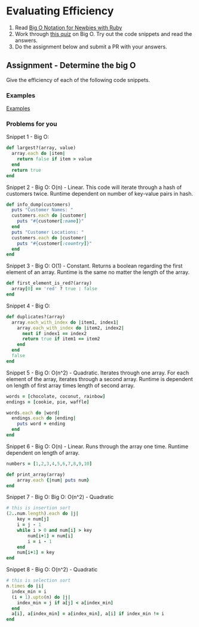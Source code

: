 # Evaluating Efficiency

1. Read [Big O Notation for Newbies with Ruby](http://www.datakicks.com/2016/06/04/big-o-notation.html)
2. Work through [this quiz](http://www.codequizzes.com/computer-science/beginner/big-o-algorithms) on Big O. Try out the code snippets and read the answers.
3. Do the assignment below and submit a PR with your answers.


## Assignment - Determine the big O
Give the efficiency of each of the following code snippets.

### Examples
[Examples](examples.md)

### Problems for you

Snippet 1 - Big O:
```ruby
def largest?(array, value)
  array.each do |item|
    return false if item > value
  end
  return true
end
```

Snippet 2 - Big O: O(n) - Linear. This code will iterate through a hash of customers twice. Runtime dependent on number of key-value pairs in hash.
```ruby
def info_dump(customers)
  puts "Customer Names: "
  customers.each do |customer|
    puts "#{customer[:name]}"
  end
  puts "Customer Locations: "
  customers.each do |customer|
    puts "#{customer[:country]}"
  end
end
```

Snippet 3 - Big O: O(1) - Constant. Returns a boolean regarding the first element of an array. Runtime is the same no matter the length of the array.
```ruby
def first_element_is_red?(array)
  array[0] == 'red' ? true : false
end
```

Snippet 4 - Big O:
```ruby
def duplicates?(array)
  array.each_with_index do |item1, index1|
    array.each_with_index do |item2, index2|
      next if index1 == index2
      return true if item1 == item2
    end
  end
  false
end
```

Snippet 5 - Big O: O(n^2) - Quadratic. Iterates through one array. For each element of the array, iterates through a second array. Runtime is dependent on length of first array times length of second array.

```ruby
words = [chocolate, coconut, rainbow]
endings = [cookie, pie, waffle]

words.each do |word|
  endings.each do |ending|
    puts word + ending
  end
end
```

Snippet 6 - Big O: O(n) - Linear. Runs through the array one time. Runtime dependent on length of array.
```ruby
numbers = [1,2,3,4,5,6,7,8,9,10]

def print_array(array)
    array.each {|num| puts num}
end
```

Snippet 7 - Big O: Big O: O(n^2) - Quadratic
```ruby
# this is insertion sort
(2..num.length).each do |j|
    key = num[j]
    i = j - 1
    while i > 0 and num[i] > key
        num[i+1] = num[i]
        i = i - 1
    end
    num[i+1] = key
end
```

Snippet 8 - Big O: O(n^2) - Quadratic
```ruby
# this is selection sort
n.times do |i|
  index_min = i
  (i + 1).upto(n) do |j|
    index_min = j if a[j] < a[index_min]
  end
  a[i], a[index_min] = a[index_min], a[i] if index_min != i
end
```
